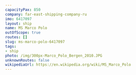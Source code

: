 ```yaml
---
capacityPax: 850
company: far-east-shipping-company-ru
imo: 6417097
layout: ship
name: MS Marco Polo
outOfScope: true
routes: []
slug: ms-marco-polo-6417097
tags:
- ship
photo: /img/300px-Marco_Polo_Bergen_2010.JPG
unknownRoutes: false
wikipediaUrl: https://en.wikipedia.org/wiki/MS_Marco_Polo
---
```

